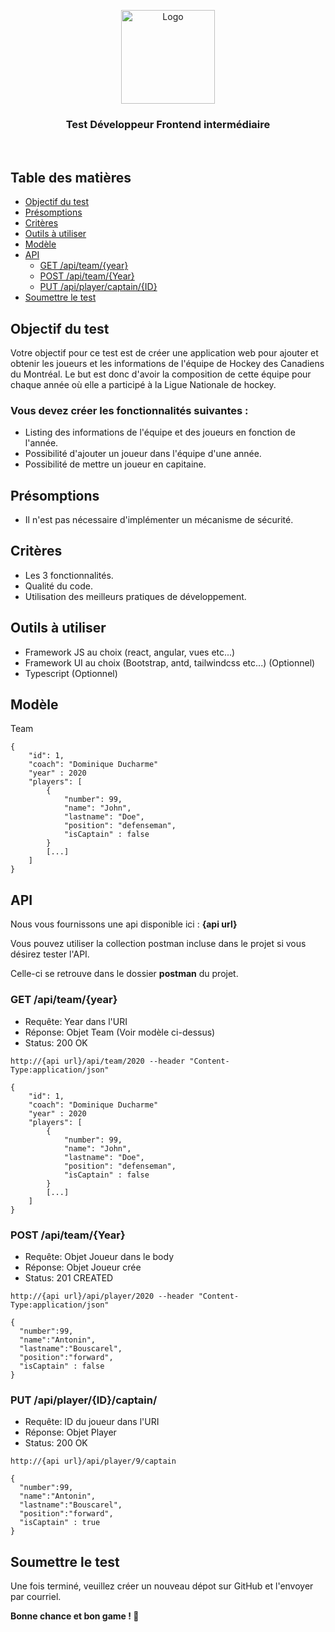 <p align="center">
  <a href="https://github.com/Maplr-Community/nodejs-test-hockey-game">
    <img src="https://maplr.co/wp-content/uploads/2019/12/Fichier-23@3x.png" alt="Logo" height="150">
  </a>
  <h3 align='center'>Test Développeur Frontend intermédiaire</h3>  
  <br />
</p>

## Table des matières

- [Objectif du test](#objectif-du-test)
- [Présomptions](#présomptions)
- [Critères](#critères)
- [Outils à utiliser](#outils-à-utiliser)
- [Modèle](#modèle)
- [API](#api)
  - [GET /api/team/{year}](#GET-/api/team/{year})
  - [POST /api/team/{Year}](#POST-/api/team/{year})
  - [PUT /api/player/captain/{ID}](#PUT-/api/player/captain/{ID})
- [Soumettre le test](#soumettre-le-test)

## Objectif du test

Votre objectif pour ce test est de créer une application web pour ajouter et obtenir les joueurs et les informations de l'équipe de Hockey des Canadiens du Montréal. Le but est donc d'avoir la composition de cette équipe pour chaque année où elle a participé à la Ligue Nationale de hockey.

### **Vous devez créer les fonctionnalités suivantes :**

- Listing des informations de l'équipe et des joueurs en fonction de l'année.
- Possibilité d'ajouter un joueur dans l'équipe d'une année.
- Possibilité de mettre un joueur en capitaine.

## **Présomptions**

- Il n'est pas nécessaire d'implémenter un mécanisme de sécurité.

## Critères

- Les 3 fonctionnalités.
- Qualité du code.
- Utilisation des meilleurs pratiques de développement.

## Outils à utiliser

- Framework JS au choix (react, angular, vues etc...)
- Framework UI au choix (Bootstrap, antd, tailwindcss etc...) (Optionnel)
- Typescript (Optionnel)

## Modèle

Team

```
{
    "id": 1,
    "coach": "Dominique Ducharme"
    "year" : 2020
    "players": [
        {
            "number": 99,
            "name": "John",
            "lastname": "Doe",
            "position": "defenseman",
            "isCaptain" : false
        }
        [...]
    ]
}
```

## API

Nous vous fournissons une api disponible ici : **{api url}**

Vous pouvez utiliser la collection postman incluse dans le projet si vous désirez tester l'API.

Celle-ci se retrouve dans le dossier **postman** du projet.

### GET /api/team/{year}

- Requête: Year dans l'URI
- Réponse: Objet Team (Voir modèle ci-dessus)
- Status: 200 OK

```
http://{api url}/api/team/2020 --header "Content-Type:application/json"

{
    "id": 1,
    "coach": "Dominique Ducharme"
    "year" : 2020
    "players": [
        {
            "number": 99,
            "name": "John",
            "lastname": "Doe",
            "position": "defenseman",
            "isCaptain" : false
        }
        [...]
    ]
}
```

### POST /api/team/{Year}

- Requête: Objet Joueur dans le body
- Réponse: Objet Joueur crée
- Status: 201 CREATED

```
http://{api url}/api/player/2020 --header "Content-Type:application/json"

{
  "number":99,
  "name":"Antonin",
  "lastname":"Bouscarel",
  "position":"forward",
  "isCaptain" : false
}
```

### PUT /api/player/{ID}/captain/

- Requête: ID du joueur dans l'URI
- Réponse: Objet Player
- Status: 200 OK

```
http://{api url}/api/player/9/captain

{
  "number":99,
  "name":"Antonin",
  "lastname":"Bouscarel",
  "position":"forward",
  "isCaptain" : true
}
```

## Soumettre le test

Une fois terminé, veuillez créer un nouveau dépot sur GitHub et l'envoyer par courriel.

**Bonne chance et bon game ! 🏒**
